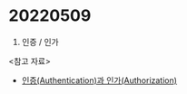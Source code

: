 # 20220509

1. 인증 / 인가

<참고 자료>

- [인증(Authentication)과 인가(Authorization)](https://velog.io/@aaronddy/%EC%9D%B8%EC%A6%9DAuthentication%EA%B3%BC-%EC%9D%B8%EA%B0%80Authorization)
